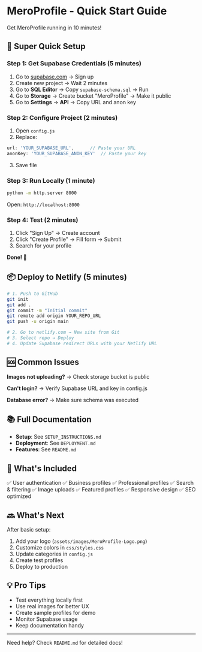 # MeroProfile - Quick Start Guide

Get MeroProfile running in 10 minutes!

## 🚀 Super Quick Setup

### Step 1: Get Supabase Credentials (5 minutes)

1. Go to [supabase.com](https://supabase.com) → Sign up
2. Create new project → Wait 2 minutes
3. Go to **SQL Editor** → Copy `supabase-schema.sql` → Run
4. Go to **Storage** → Create bucket "MeroProfile" → Make it public
5. Go to **Settings** → **API** → Copy URL and anon key

### Step 2: Configure Project (2 minutes)

1. Open `config.js`
2. Replace:
```javascript
url: 'YOUR_SUPABASE_URL',      // Paste your URL
anonKey: 'YOUR_SUPABASE_ANON_KEY'  // Paste your key
```
3. Save file

### Step 3: Run Locally (1 minute)

```bash
python -m http.server 8000
```

Open: `http://localhost:8000`

### Step 4: Test (2 minutes)

1. Click "Sign Up" → Create account
2. Click "Create Profile" → Fill form → Submit
3. Search for your profile

**Done! 🎉**

## 📦 Deploy to Netlify (5 minutes)

```bash
# 1. Push to GitHub
git init
git add .
git commit -m "Initial commit"
git remote add origin YOUR_REPO_URL
git push -u origin main

# 2. Go to netlify.com → New site from Git
# 3. Select repo → Deploy
# 4. Update Supabase redirect URLs with your Netlify URL
```

## 🆘 Common Issues

**Images not uploading?**
→ Check storage bucket is public

**Can't login?**
→ Verify Supabase URL and key in config.js

**Database error?**
→ Make sure schema was executed

## 📚 Full Documentation

- **Setup**: See `SETUP_INSTRUCTIONS.md`
- **Deployment**: See `DEPLOYMENT.md`
- **Features**: See `README.md`

## 🎯 What's Included

✅ User authentication
✅ Business profiles
✅ Professional profiles
✅ Search & filtering
✅ Image uploads
✅ Featured profiles
✅ Responsive design
✅ SEO optimized

## 🔜 What's Next

After basic setup:
1. Add your logo (`assets/images/MeroProfile-Logo.png`)
2. Customize colors in `css/styles.css`
3. Update categories in `config.js`
4. Create test profiles
5. Deploy to production

## 💡 Pro Tips

- Test everything locally first
- Use real images for better UX
- Create sample profiles for demo
- Monitor Supabase usage
- Keep documentation handy

---

Need help? Check `README.md` for detailed docs!